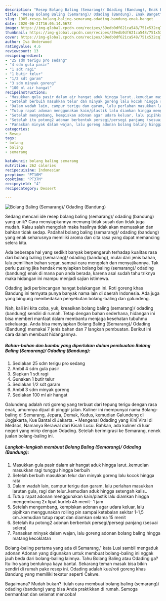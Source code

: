 ```yaml
---
description: "Resep Bolang Baling (Semarang)/ Odading (Bandung), Enak Banget"
title: "Resep Bolang Baling (Semarang)/ Odading (Bandung), Enak Banget"
slug: 1905-resep-bolang-baling-semarang-odading-bandung-enak-banget
date: 2020-06-21T16:06:14.567Z
image: https://img-global.cpcdn.com/recipes/39edb0df621ca548/751x532cq70/bolang-baling-semarang-odading-bandung-foto-resep-utama.jpg
thumbnail: https://img-global.cpcdn.com/recipes/39edb0df621ca548/751x532cq70/bolang-baling-semarang-odading-bandung-foto-resep-utama.jpg
cover: https://img-global.cpcdn.com/recipes/39edb0df621ca548/751x532cq70/bolang-baling-semarang-odading-bandung-foto-resep-utama.jpg
author: Iva Underwood
ratingvalue: 4.6
reviewcount: 13
recipeingredient:
- "25 sdm terigu pro sedang"
- "4 sdm gula pasir"
- "1 sdt ragi"
- "1 butir telur"
- "1/2 sdt garam"
- "3 sdm minyak goreng"
- "100 ml air hangat"
recipeinstructions:
- "Masukkan gula pasir dalam air hangat aduk hingga larut..kemudian masukkan ragi tunggu hingga berbuih"
- "Setelah berbuih masukkan telur dan minyak goreng lalu kocok hingga rata"
- "Dalam wadah lain, campur terigu dan garam, lalu perlahan masukkan larutan gula, ragi dan telur..kemudian aduk hingga setengah kalis.."
- "Tutup rapat adonan menggunakan kain/plastik lalu diamkan hingga mengembang 2x lipat kurleb 45 menit- 1 jam"
- "Setelah mengembang, kempiskan adonan agar udara keluar, lalu pipihkan menggunakan rolling pin sampai ketebalan sekitar 1-1,5 cm..kemudian tutup rapat dan diamkan selama 15 menit"
- "Setelah itu potong2 adonan berbentuk persegi/persegi panjang (sesuai selera)"
- "Panaskan minyak dalam wajan, lalu goreng adonan bolang baling hingga matang kecoklatan"
categories:
- Resep
tags:
- bolang
- baling
- semarang

katakunci: bolang baling semarang 
nutrition: 262 calories
recipecuisine: Indonesian
preptime: "PT10M"
cooktime: "PT37M"
recipeyield: "4"
recipecategory: Dessert

---
```



![Bolang Baling (Semarang)/ Odading (Bandung)](https://img-global.cpcdn.com/recipes/39edb0df621ca548/751x532cq70/bolang-baling-semarang-odading-bandung-foto-resep-utama.jpg)

Sedang mencari ide resep bolang baling (semarang)/ odading (bandung) yang unik? Cara menyiapkannya memang tidak susah dan tidak juga mudah. Kalau salah mengolah maka hasilnya tidak akan memuaskan dan bahkan tidak sedap. Padahal bolang baling (semarang)/ odading (bandung) yang enak seharusnya memiliki aroma dan cita rasa yang dapat memancing selera kita.

Ada beberapa hal yang sedikit banyak berpengaruh terhadap kualitas rasa dari bolang baling (semarang)/ odading (bandung), mulai dari jenis bahan, lalu pemilihan bahan segar, sampai cara mengolah dan menyajikannya. Tak perlu pusing jika hendak menyiapkan bolang baling (semarang)/ odading (bandung) enak di mana pun anda berada, karena asal sudah tahu triknya maka hidangan ini mampu menjadi sajian istimewa.

Odading jadi perbincangan hangat belakangan ini. Roti goreng khas Bandung ini ternyata punya banyak nama lain di daerah Indonesia. Ada juga yang bingung membedakan penyebutan bolang-baling dan galundeng.


Nah, kali ini kita coba, yuk, kreasikan bolang baling (semarang)/ odading (bandung) sendiri di rumah. Tetap dengan bahan sederhana, hidangan ini bisa memberi manfaat dalam membantu menjaga kesehatan tubuhmu sekeluarga. Anda bisa menyiapkan Bolang Baling (Semarang)/ Odading (Bandung) memakai 7 jenis bahan dan 7 langkah pembuatan. Berikut ini cara dalam membuat hidangannya.

<!--inarticleads1-->

##### Bahan-bahan dan bumbu yang diperlukan dalam pembuatan Bolang Baling (Semarang)/ Odading (Bandung):

1. Sediakan 25 sdm terigu pro sedang
1. Ambil 4 sdm gula pasir
1. Siapkan 1 sdt ragi
1. Gunakan 1 butir telur
1. Sediakan 1/2 sdt garam
1. Ambil 3 sdm minyak goreng
1. Sediakan 100 ml air hangat


Galundeng adalah roti goreng yang terbuat dari tepung terigu dengan rasa enak, umumnya dijual di pinggir jalan. Kuliner ini mempunyai nama Bolang-baling di Semarang, Jepara, Demak, Kudus, kemudian Galundeng di Jogjakarta, Kue Bantal di Jakarta. • Mengenal Odading yang Kini Viral di Medsos, Namanya Berawal dari Kisah Lucu. Bahkan, ada kuliner di luar negeri yang mirip dengan Odading. Setelah berimigrasi ke Semarang, nenek jualan bolang-baling ini. 

<!--inarticleads2-->

##### Langkah-langkah membuat Bolang Baling (Semarang)/ Odading (Bandung):

1. Masukkan gula pasir dalam air hangat aduk hingga larut..kemudian masukkan ragi tunggu hingga berbuih
1. Setelah berbuih masukkan telur dan minyak goreng lalu kocok hingga rata
1. Dalam wadah lain, campur terigu dan garam, lalu perlahan masukkan larutan gula, ragi dan telur..kemudian aduk hingga setengah kalis..
1. Tutup rapat adonan menggunakan kain/plastik lalu diamkan hingga mengembang 2x lipat kurleb 45 menit- 1 jam
1. Setelah mengembang, kempiskan adonan agar udara keluar, lalu pipihkan menggunakan rolling pin sampai ketebalan sekitar 1-1,5 cm..kemudian tutup rapat dan diamkan selama 15 menit
1. Setelah itu potong2 adonan berbentuk persegi/persegi panjang (sesuai selera)
1. Panaskan minyak dalam wajan, lalu goreng adonan bolang baling hingga matang kecoklatan


Bolang-baling pertama yang ada di Semarang,&#34; kata Lusi sambil mengaduk adonan Adonan yang digunakan untuk membuat bolang-baling ini nggak jauh beda dari bolang-baling lainnya. Tahu Bolang Baling atau Odading ga? Itu lho yang bentuknya kaya bantal. Sekarang teman masak bisa bikin sendiri di rumah pake resep ini. Odading adalah kue/roti goreng khas Bandung yang memiliki tekstur seperti Cakwe. 

Bagaimana? Mudah bukan? Itulah cara membuat bolang baling (semarang)/ odading (bandung) yang bisa Anda praktikkan di rumah. Semoga bermanfaat dan selamat mencoba!
